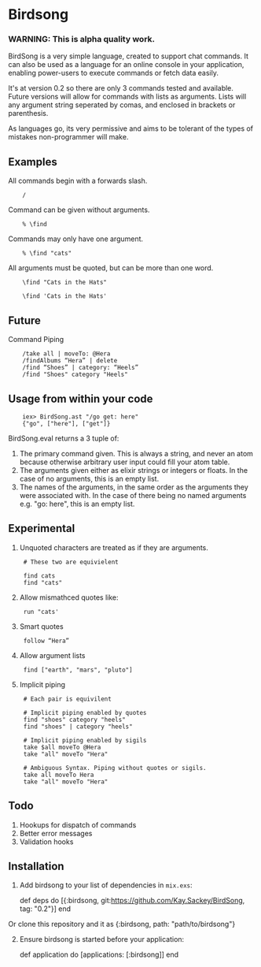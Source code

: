 # Birdsong

### WARNING: This is alpha quality work.

BirdSong is a very simple language, created to support chat commands.
It can also be used as a language for an online console in your application, enabling power-users to execute commands or fetch data easily.

It's at version 0.2 so there are only 3 commands tested and available. Future versions will allow for commands with lists as arguments. Lists will any argument string seperated by comas, and enclosed in brackets or parenthesis.

As languages go, its very permissive and aims to be tolerant of the types of mistakes non-programmer will make.



## Examples


All commands begin with a forwards slash.

        /

Command can be given without arguments.

        % \find

Commands may only have one argument.

        % \find "cats"

All arguments must be quoted, but can be more than one word.

        \find "Cats in the Hats"

        \find 'Cats in the Hats'

## Future

Command Piping

        /take all | moveTo: @Hera
        /findAlbums “Hera” | delete
        /find “Shoes” | category: “Heels”
        /find "Shoes" category "Heels"



## Usage from within your code

        iex> BirdSong.ast "/go get: here"
        {"go", ["here"], ["get"]}

BirdSong.eval returns a 3 tuple of:

1. The primary command given. This is always a string, and never an atom because otherwise arbitrary user input could fill your atom table.
2. The arguments given either as elixir strings or integers or floats. In the case of no arguments, this is an empty list.
3. The names of the arguments, in the same order as the arguments they were associated with. In the case of there being no named arguments e.g. "go: here", this is an empty list.

## Experimental


1. Unquoted characters are treated as if they are arguments.

        # These two are equivielent

        find cats
        find "cats"

2. Allow mismathced quotes like:

        run "cats'

3. Smart quotes

        follow “Hera”

4. Allow argument lists

        find ["earth", "mars", "pluto"]


5. Implicit piping

        # Each pair is equivilent

        # Implicit piping enabled by quotes
        find "shoes" category "heels"
        find "shoes" | category "heels"

        # Implicit piping enabled by sigils
        take $all moveTo @Hera
        take "all" moveTo "Hera"

        # Ambiguous Syntax. Piping without quotes or sigils.
        take all moveTo Hera
        take "all" moveTo "Hera"

## Todo

1. Hookups for dispatch of commands
2. Better error messages
3. Validation hooks

## Installation

  1. Add birdsong to your list of dependencies in `mix.exs`:

        def deps do
          [{:birdsong, git:https://github.com/Kay.Sackey/BirdSong, tag: "0.2"}]
        end

  Or clone this repository and it as {:birdsong, path: "path/to/birdsong"}

  2. Ensure birdsong is started before your application:

        def application do
          [applications: [:birdsong]]
        end
